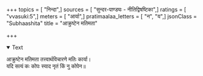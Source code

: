 +++
topics = [ "निन्दा",]
sources = [ "सुन्दर-पाण्ड्यः - नीतिद्विषष्टिका",]
ratings = [ "vvasuki:5",]
meters = [ "आर्या",]
pratimaalaa_letters = [ "न", "य",]
jsonClass = "Subhaashita"
title = "आक्रुष्टेन मतिमता"

+++

<details open><summary>Text</summary>

आक्रुष्टेन मतिमता तत्त्वार्थविचारणे मतिः कार्या।  
यदि सत्यं कः कोपः स्याद नृतं किं नु कोपेन॥
</details>
